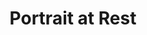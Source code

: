 ---
title: "Portrait at Rest"
description: "This piece is a tribute to stillness. The figure, seated naturally with a sideways gaze, conveys a calm that needs no explanation. With a minimal palette and clean lines, I aimed to capture that intimate moment where the body rests but the mind keeps traveling. The soft background and vertical shapes create a silent rhythm, as if time had paused just to contemplate. It’s a work about presence, about being without making noise."
image: "@assets/projects/12.webp"
---